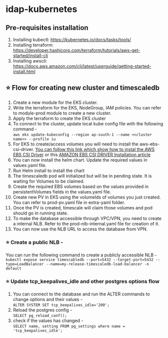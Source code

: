 # idap-kubernetes

## Pre-requisites installation
1. Installing kubectl: https://kubernetes.io/docs/tasks/tools/
2. Installing terraform: https://developer.hashicorp.com/terraform/tutorials/aws-get-started/install-cli
3. Installing awscli: https://docs.aws.amazon.com/cli/latest/userguide/getting-started-install.html

## ⭐ Flow for creating new cluster and timescaledb
1. Create a new module for the EKS cluster.
2. Write the terraform for the EKS, NodeGroup, IAM policies. You can refer to module-prod module to create a new cluster.
3. Apply the terraform to create the EKS cluster
4. To connect to the cluster, update local kube config file with the following command -<br>
    `aws eks update-kubeconfig --region ap-south-1 --name <<cluster name>> --profile iu`
5. For EKS to create/access volumes you will need to install the aws-ebs-csi-driver. [You can follow this link which show how to instal the AWS EBS CSI Driver](https://www.stacksimplify.com/aws-eks/kubernetes-storage/install-aws-ebs-csi-driver-on-aws-eks-for-persistent-storage/) or this [AMAZON EBS CSI DRIVER
 Installation article](https://archive.eksworkshop.com/beginner/170_statefulset/ebs_csi_driver/)
6. You can now install the helm chart. Update the required values in values.yaml file.
7. Run Helm install to install the chart
8. The timescaledb pod will initialized but will be in pending state. It is waiting for Volumes to be claimed.
9. Create the required EBS volumes based on the values provided in persistentVolumes fields in the values.yaml file.
10. Create new PV in EKS using the volumeIds of volumes you just created. You can refer to prod-pv.yaml file in extra-yaml folder.
11. Once the PV is created, timescale will claim those volumes and pod should go in running state.
12. To make the database accessible through VPC/VPN, you need to create a internal NLB. Refer to the prod-nlb-internal.yaml file for creation of it.
13. You can now use the NLB URL to access the database from VPN.



### ⭐ Create a public NLB - 
You can run the following command to create a publicly accessible NLB - <br>
`kubectl expose service timescabledb --port=5432 --target-port=5432 --type=LoadBalancer --name=my-release-timescaledb-load-balancer -n default`

### ⭐ Update tcp_keepalives_idle and other postgres options flow
1. You can connect to the database and run the ALTER commands to change options and their values - <br>
`ALTER SYSTEM SET tcp_keepalives_idle='200';`
2. Reload the postgres config -<br>
`SELECT pg_reload_conf();`
3. check if the values has changed -<br>
`SELECT name, setting FROM pg_settings where name = 'tcp_keepalives_idle';` 
